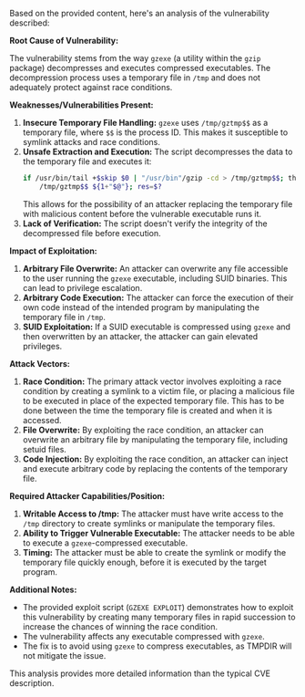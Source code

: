 Based on the provided content, here's an analysis of the vulnerability described:

**Root Cause of Vulnerability:**

The vulnerability stems from the way `gzexe` (a utility within the `gzip` package) decompresses and executes compressed executables. The decompression process uses a temporary file in `/tmp` and does not adequately protect against race conditions.

**Weaknesses/Vulnerabilities Present:**

1.  **Insecure Temporary File Handling:** `gzexe` uses `/tmp/gztmp$$` as a temporary file, where `$$` is the process ID. This makes it susceptible to symlink attacks and race conditions.
2.  **Unsafe Extraction and Execution:** The script decompresses the data to the temporary file and executes it:
    ```bash
    if /usr/bin/tail +$skip $0 | "/usr/bin"/gzip -cd > /tmp/gztmp$$; then...
        /tmp/gztmp$$ ${1+"$@"}; res=$?
    ```
    This allows for the possibility of an attacker replacing the temporary file with malicious content before the vulnerable executable runs it.
3.  **Lack of Verification:** The script doesn't verify the integrity of the decompressed file before execution.

**Impact of Exploitation:**

1.  **Arbitrary File Overwrite:** An attacker can overwrite any file accessible to the user running the `gzexe` executable, including SUID binaries. This can lead to privilege escalation.
2.  **Arbitrary Code Execution:** The attacker can force the execution of their own code instead of the intended program by manipulating the temporary file in `/tmp`.
3.  **SUID Exploitation:** If a SUID executable is compressed using `gzexe` and then overwritten by an attacker, the attacker can gain elevated privileges.

**Attack Vectors:**

1.  **Race Condition:** The primary attack vector involves exploiting a race condition by creating a symlink to a victim file, or placing a malicious file to be executed in place of the expected temporary file. This has to be done between the time the temporary file is created and when it is accessed.
2.  **File Overwrite:** By exploiting the race condition, an attacker can overwrite an arbitrary file by manipulating the temporary file, including setuid files.
3.  **Code Injection:** By exploiting the race condition, an attacker can inject and execute arbitrary code by replacing the contents of the temporary file.

**Required Attacker Capabilities/Position:**

1.  **Writable Access to /tmp:** The attacker must have write access to the `/tmp` directory to create symlinks or manipulate the temporary files.
2.  **Ability to Trigger Vulnerable Executable:** The attacker needs to be able to execute a `gzexe`-compressed executable.
3.  **Timing:** The attacker must be able to create the symlink or modify the temporary file quickly enough, before it is executed by the target program.

**Additional Notes:**

*   The provided exploit script (`GZEXE EXPLOIT`) demonstrates how to exploit this vulnerability by creating many temporary files in rapid succession to increase the chances of winning the race condition.
*   The vulnerability affects any executable compressed with `gzexe`.
*   The fix is to avoid using `gzexe` to compress executables, as TMPDIR will not mitigate the issue.

This analysis provides more detailed information than the typical CVE description.